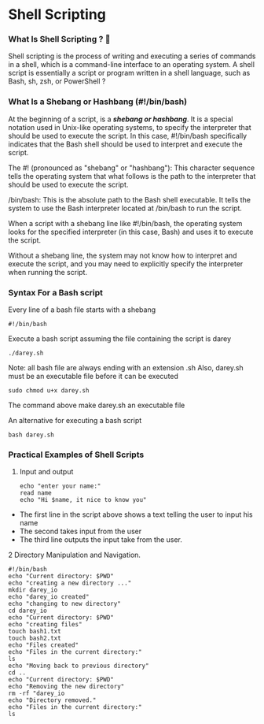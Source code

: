 # Shell Scripting 

### What Is Shell Scripting ? 🤔
Shell scripting is the process of writing and executing a series of commands in a shell, which is a command-line interface to an operating system. A shell script is essentially a script or program written in a shell language, such as Bash, sh, zsh, or PowerShell ?

### What Is a Shebang or Hashbang (#!/bin/bash)
At the beginning of a script, is a ***shebang or hashbang***. It is a special notation used in Unix-like operating systems, to specify the interpreter that should be used to execute the script. In this case, #!/bin/bash specifically indicates that the Bash shell should be used to interpret and execute the script.

 The #! (pronounced as "shebang" or "hashbang"): This character sequence tells the operating system that what follows is the path to the interpreter that should be used to execute the script.

/bin/bash: This is the absolute path to the Bash shell executable. It tells the system to use the Bash interpreter located at /bin/bash to run the script.

When a script with a shebang line like #!/bin/bash, the operating system looks for the specified interpreter (in this case, Bash) and uses it to execute the script. 

Without a shebang line, the system may not know how to interpret and execute the script, and you may need to explicitly specify the interpreter when running the script. 

### Syntax For a Bash script
Every line of a bash file starts with a shebang 
   
    #!/bin/bash
Execute a bash script assuming the file containing the script is darey

    ./darey.sh
Note: all bash file are always ending with an extension .sh
Also, darey.sh must be an executable file before it can be executed

    sudo chmod u+x darey.sh
 The command above make darey.sh an executable file

 An alternative for executing a bash script

    bash darey.sh 


### Practical Examples of Shell Scripts

1. Input and output

       echo "enter your name:"
       read name
       echo "Hi $name, it nice to know you"

- The first line in the script above shows a text telling the user to input his name
- The second takes input from the user
- The third line outputs the input take from the user.

2 Directory Manipulation and Navigation.

    #!/bin/bash
    echo "Current directory: $PWD"
    echo "creating a new directory ..."
    mkdir darey_io 
    echo "darey_io created"
    echo "changing to new directory"
    cd darey_io
    echo "Current directory: $PWD"
    echo "creating files"
    touch bash1.txt
    touch bash2.txt
    echo "Files created"
    echo "Files in the current directory:"
    ls
    echo "Moving back to previous directory"
    cd ..
    echo "Current directory: $PWD"
    echo "Removing the new directory"
    rm -rf "darey_io
    echo "Directory removed."
    echo "Files in the current directory:"
    ls

   
